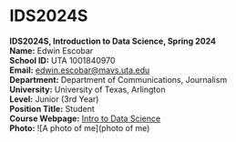 # IDS2024S

**IDS2024S, Introduction to Data Science, Spring 2024**  
**Name:**  Edwin Escobar  
**School ID:** UTA 1001840970  
**Email:** edwin.escobar@mavs.uta.edu  
**Department:** Department of Communications, Journalism  
**University:** University of Texas, Arlington  
**Level:** Junior (3rd Year)  
**Position Title:** Student  
**Course Webpage:**  [Intro to Data Science](https://www.cdslab.org/IDS2024S/)    
**Photo:**  ![A photo of me](photo of me)  

